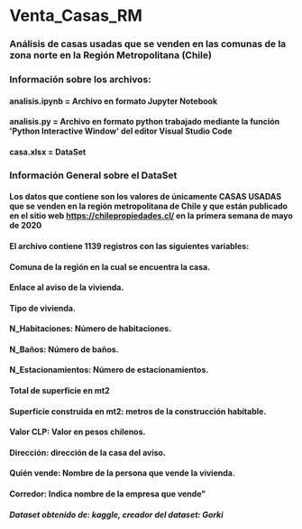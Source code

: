 # Venta_Casas_RM
### Análisis de casas usadas que se venden en las comunas de la zona norte en la Región Metropolitana (Chile)
### Información sobre los archivos:
#### analisis.ipynb = Archivo en formato Jupyter Notebook
#### analisis.py = Archivo en formato python trabajado mediante la función 'Python Interactive Window' del editor Visual Studio Code
#### casa.xlsx = DataSet

### Información General sobre el DataSet

#### Los datos que contiene son los valores de únicamente CASAS USADAS que se venden en la región metropolitana de Chile y que están publicado en el sitio web https://chilepropiedades.cl/ en la primera semana de mayo de 2020

#### El archivo contiene 1139 registros con las siguientes variables:

#### Comuna de la región en la cual se encuentra la casa.
#### Enlace al aviso de la vivienda.
#### Tipo de vivienda.
#### N_Habitaciones: Número de habitaciones.
#### N_Baños: Número de baños.
#### N_Estacionamientos: Número de estacionamientos.
#### Total de superficie en mt2
#### Superficie construida en mt2: metros de la construcción habitable.
#### Valor CLP: Valor en pesos chilenos.
#### Dirección: dirección de la casa del aviso.
#### Quién vende: Nombre de la persona que vende la vivienda.
#### Corredor: Indica nombre de la empresa que vende"

##### Dataset obtenido de: kaggle, creador del dataset: Gorki
